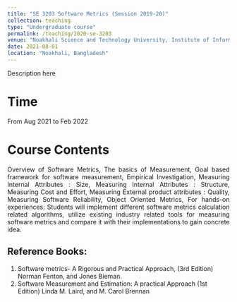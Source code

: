 ```yaml
---
title: "SE 3203 Software Metrics (Session 2019-20)"
collection: teaching
type: "Undergraduate course"
permalink: /teaching/2020-se-3203
venue: "Noakhali Science and Technology University, Institute of Information Technology"
date: 2021-08-01
location: "Noakhali, Bangladesh"
---
```

Description here

Time
===
From Aug 2021 to Feb 2022

Course Contents
===
<p align="justify">
Overview of Software Metrics, The basics of Measurement, Goal based framework for software measurement, Empirical Investigation, Measuring Internal Attributes : Size, Measuring Internal Attributes : Structure, Measuring Cost and Effort, Measuring External product attributes : Quality, Measuring Software Reliability, Object Oriented Metrics, For hands-on experiences: Students will implement different software metrics calculation related algorithms, utilize existing industry related tools for measuring software metrics and compare it with their implementations to gain concrete idea.
</p>

Reference Books:
---
1. Software metrics- A Rigorous and Practical Approach, (3rd Edition) Norman Fenton, and Jones
Bieman. <br/>
2. Software Measurement and Estimation: A practical Approach (1st Edition) Linda M. Laird, and
M. Carol Brennan <br/>
